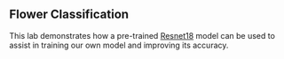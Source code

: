 ## Flower Classification
This lab demonstrates how a pre-trained [Resnet18](https://pytorch.org/hub/pytorch_vision_resnet/) model can be used to assist in training our own model and improving its accuracy.
